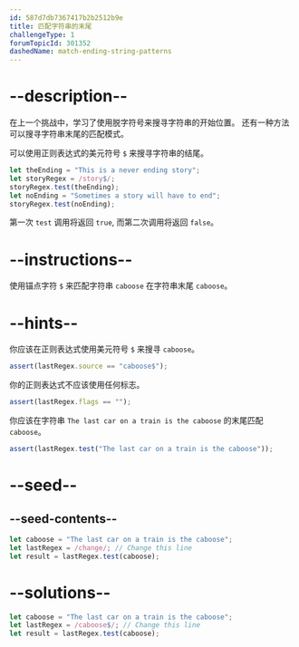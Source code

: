 ```yaml
---
id: 587d7db7367417b2b2512b9e
title: 匹配字符串的末尾
challengeType: 1
forumTopicId: 301352
dashedName: match-ending-string-patterns
---
```


# --description--

在上一个挑战中，学习了使用脱字符号来搜寻字符串的开始位置。 还有一种方法可以搜寻字符串末尾的匹配模式。

可以使用正则表达式的美元符号 `$` 来搜寻字符串的结尾。

```js
let theEnding = "This is a never ending story";
let storyRegex = /story$/;
storyRegex.test(theEnding);
let noEnding = "Sometimes a story will have to end";
storyRegex.test(noEnding);
```

第一次 `test` 调用将返回 `true`, 而第二次调用将返回 `false`。

# --instructions--

使用锚点字符 `$` 来匹配字符串 `caboose` 在字符串末尾 `caboose`。

# --hints--

你应该在正则表达式使用美元符号 `$` 来搜寻 `caboose`。

```js
assert(lastRegex.source == "caboose$");
```

你的正则表达式不应该使用任何标志。

```js
assert(lastRegex.flags == "");
```

你应该在字符串 `The last car on a train is the caboose` 的末尾匹配 `caboose`。

```js
assert(lastRegex.test("The last car on a train is the caboose"));
```

# --seed--

## --seed-contents--

```js
let caboose = "The last car on a train is the caboose";
let lastRegex = /change/; // Change this line
let result = lastRegex.test(caboose);
```

# --solutions--

```js
let caboose = "The last car on a train is the caboose";
let lastRegex = /caboose$/; // Change this line
let result = lastRegex.test(caboose);
```
